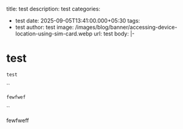 title: test
description: test
categories:
  - test
date: 2025-09-05T13:41:00.000+05:30
tags:
  - test
author: test
image: /images/blog/banner/accessing-device-location-using-sim-card.webp
url: test
body: |-
  # test

  `test`

  ``

  `fewfwef`

  ``

  fewfweff
